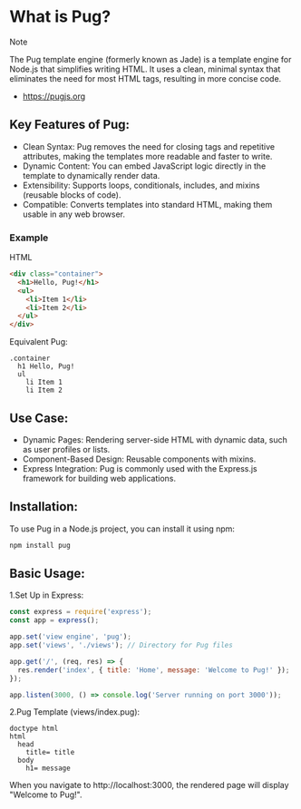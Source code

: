 # What is Pug?

>[!NOTE]
>The Pug template engine (formerly known as Jade) is a template engine for Node.js that simplifies writing HTML. It uses a clean, minimal syntax that eliminates the need for most HTML tags, resulting in more concise code.
> - https://pugjs.org 

## Key Features of Pug:
- Clean Syntax: Pug removes the need for closing tags and repetitive attributes, making the templates more readable and faster to write.
- Dynamic Content: You can embed JavaScript logic directly in the template to dynamically render data.
- Extensibility: Supports loops, conditionals, includes, and mixins (reusable blocks of code).
- Compatible: Converts templates into standard HTML, making them usable in any web browser.

### Example
HTML
```html
<div class="container">
  <h1>Hello, Pug!</h1>
  <ul>
    <li>Item 1</li>
    <li>Item 2</li>
  </ul>
</div>
```
Equivalent Pug:
```pug
.container
  h1 Hello, Pug!
  ul
    li Item 1
    li Item 2
```

## Use Case:
- Dynamic Pages: Rendering server-side HTML with dynamic data, such as user profiles or lists.
- Component-Based Design: Reusable components with mixins.
- Express Integration: Pug is commonly used with the Express.js framework for building web applications.

## Installation:
To use Pug in a Node.js project, you can install it using npm:
```bash
npm install pug
```

## Basic Usage:
1.Set Up in Express:
```javascript
const express = require('express');
const app = express();

app.set('view engine', 'pug');
app.set('views', './views'); // Directory for Pug files

app.get('/', (req, res) => {
  res.render('index', { title: 'Home', message: 'Welcome to Pug!' });
});

app.listen(3000, () => console.log('Server running on port 3000'));
```
2.Pug Template (views/index.pug):
```pug
doctype html
html
  head
    title= title
  body
    h1= message
```
When you navigate to http://localhost:3000, the rendered page will display "Welcome to Pug!".
